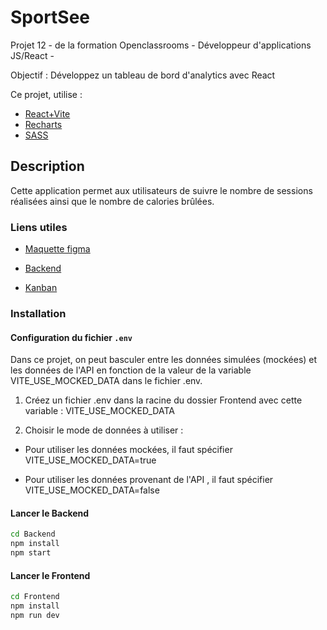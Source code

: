 # SportSee

Projet 12 - de la formation Openclassrooms - Développeur d'applications JS/React -

Objectif : Développez un tableau de bord d'analytics avec React

Ce projet, utilise :

- [React+Vite](https://vitejs.fr/guide/)
- [Recharts](https://recharts.org/en-US/guide)
- [SASS](https://sass-lang.com/install/)

## Description

Cette application permet aux utilisateurs de suivre le nombre de sessions réalisées ainsi que le nombre de calories brûlées.

### Liens utiles

- [Maquette figma](https://www.figma.com/design/BMomGVZqLZb811mDMShpLu/UI-design-Sportify-FR?node-id=0-1)

- [Backend](https://github.com/OpenClassrooms-Student-Center/SportSee)

- [Kanban](https://openclassrooms.notion.site/Tableau-de-bord-SportSee-6686aa4b5f44417881a4884c9af5669e)

### Installation

#### Configuration du fichier `.env`

Dans ce projet, on peut basculer entre les données simulées (mockées) et les données de l'API en fonction de la valeur de la variable VITE_USE_MOCKED_DATA dans le fichier .env.

1. Créez un fichier .env dans la racine du dossier Frontend avec cette variable : VITE_USE_MOCKED_DATA

2. Choisir le mode de données à utiliser :

- Pour utiliser les données mockées, il faut spécifier VITE_USE_MOCKED_DATA=true

- Pour utiliser les données provenant de l'API , il faut spécifier VITE_USE_MOCKED_DATA=false

#### Lancer le Backend

```bash
cd Backend
npm install
npm start
```

#### Lancer le Frontend

```bash
cd Frontend
npm install
npm run dev
```
